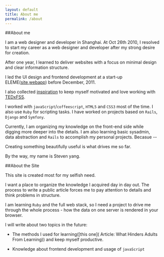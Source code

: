 ```yaml
---
layout: default
title: About me
permalink: /about
---
```


##About me

  I am a web designer and developer in Shanghai. At Oct 26th 2010, I resolved to start my career as a web designer and developer after my strong desire for creation.

  After one year, I learned to deliver websites with a focus on minimal design and clear information structure.

  I led the UI design and frontend development at a start-up ELEME([site](http://ele.me/at/entry/1),[webapp](http://ele.me/napos.php)) before December, 2011.

  I also collected [inspiration](http://quote.yangchenyun.com) to keep myself motivated and love working with [TEDxFSS](http://tedxfivestarsquare.com).

  I worked with `javaScript`/`coffeescript`, `HTML5` and `CSS3` most of the time. I also use `Ruby` for scripting tasks. I have worked on projects based on `Rails`, `Django` and `Symfony`.

  Currently, I am organizing my knowledge on the front-end side while digging more deeper into the details. I am also learning basic sysadmin, data abstraction and `Rails` to accomplish my personal projects. Becasue --

  Creating something beautifully useful is what drives me so far.

  By the way, my name is Steven yang.

##About the Site

  This site is created most for my selfish need.

  I want a place to organize the knowledge I acquired day in day out. The process to write a public article forces me to pay attention to details and think problems in structure.

  I am learning `Ruby` and the full web stack, so I need a project to drive me through the whole process - how the data on one server is rendered in your browser.

  I will write about two topics in the future:
  * The methods I used for learning([this one](
Article: What Hinders Adults From Learning)) and keep myself productive.

  * Knowledge about frontend development and usage of `javaScript`

